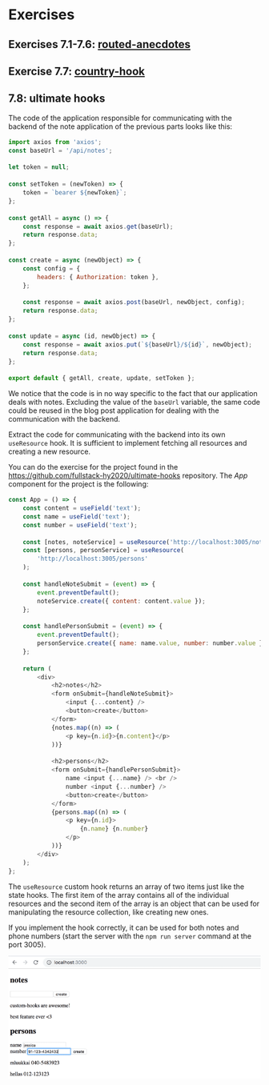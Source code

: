 # Exercises

## Exercises 7.1-7.6: [routed-anecdotes](https://github.com/jokerinya/fsopen-part7/tree/main/routed-anecdotes)

## Exercise 7.7: [country-hook](https://github.com/jokerinya/fsopen-part7/tree/main/country-hook)

## 7.8: ultimate hooks

The code of the application responsible for communicating with the backend of the note application of the previous parts looks like this:

```js
import axios from 'axios';
const baseUrl = '/api/notes';

let token = null;

const setToken = (newToken) => {
    token = `bearer ${newToken}`;
};

const getAll = async () => {
    const response = await axios.get(baseUrl);
    return response.data;
};

const create = async (newObject) => {
    const config = {
        headers: { Authorization: token },
    };

    const response = await axios.post(baseUrl, newObject, config);
    return response.data;
};

const update = async (id, newObject) => {
    const response = await axios.put(`${baseUrl}/${id}`, newObject);
    return response.data;
};

export default { getAll, create, update, setToken };
```

We notice that the code is in no way specific to the fact that our application deals with notes. Excluding the value of the `baseUrl` variable, the same code could be reused in the blog post application for dealing with the communication with the backend.

Extract the code for communicating with the backend into its own `useResource` hook. It is sufficient to implement fetching all resources and creating a new resource.

You can do the exercise for the project found in the https://github.com/fullstack-hy2020/ultimate-hooks repository. The _App_ component for the project is the following:

```js
const App = () => {
    const content = useField('text');
    const name = useField('text');
    const number = useField('text');

    const [notes, noteService] = useResource('http://localhost:3005/notes');
    const [persons, personService] = useResource(
        'http://localhost:3005/persons'
    );

    const handleNoteSubmit = (event) => {
        event.preventDefault();
        noteService.create({ content: content.value });
    };

    const handlePersonSubmit = (event) => {
        event.preventDefault();
        personService.create({ name: name.value, number: number.value });
    };

    return (
        <div>
            <h2>notes</h2>
            <form onSubmit={handleNoteSubmit}>
                <input {...content} />
                <button>create</button>
            </form>
            {notes.map((n) => (
                <p key={n.id}>{n.content}</p>
            ))}

            <h2>persons</h2>
            <form onSubmit={handlePersonSubmit}>
                name <input {...name} /> <br />
                number <input {...number} />
                <button>create</button>
            </form>
            {persons.map((n) => (
                <p key={n.id}>
                    {n.name} {n.number}
                </p>
            ))}
        </div>
    );
};
```

The `useResource` custom hook returns an array of two items just like the state hooks. The first item of the array contains all of the individual resources and the second item of the array is an object that can be used for manipulating the resource collection, like creating new ones.

If you implement the hook correctly, it can be used for both notes and phone numbers (start the server with the `npm run server` command at the port 3005).

![Ultimate Hooks](./readmeimg/21e.png)
